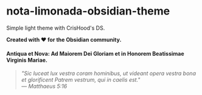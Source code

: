 # nota-limonada-obsidian-theme
 Simple light theme with CrisHood's DS.

**Created with ❤️ for the Obsidian community.**

#### **Antiqua et Nova: Ad Maiorem Dei Gloriam et in Honorem Beatissimae Virginis Mariae.**

> _"Sic luceat lux vestra coram hominibus, ut videant opera vestra bona et glorificent Patrem vestrum, qui in caelis est."_  
> — _Matthaeus 5:16_
